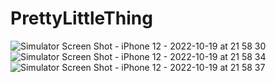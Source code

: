 # PrettyLittleThing

![Simulator Screen Shot - iPhone 12 - 2022-10-19 at 21 58 30](https://user-images.githubusercontent.com/65674825/196751185-5cb3e2ee-1795-4c95-8f33-14227deb2081.png)
![Simulator Screen Shot - iPhone 12 - 2022-10-19 at 21 58 34](https://user-images.githubusercontent.com/65674825/196751195-02ce4594-6ae3-4fa3-b81e-ac9caf749973.png)
![Simulator Screen Shot - iPhone 12 - 2022-10-19 at 21 58 37](https://user-images.githubusercontent.com/65674825/196751210-e4f5425a-a8d3-46f6-89b1-ee235342c13a.png)
